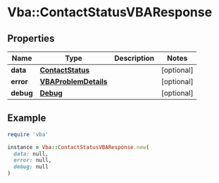 # Vba::ContactStatusVBAResponse

## Properties

| Name | Type | Description | Notes |
| ---- | ---- | ----------- | ----- |
| **data** | [**ContactStatus**](ContactStatus.md) |  | [optional] |
| **error** | [**VBAProblemDetails**](VBAProblemDetails.md) |  | [optional] |
| **debug** | [**Debug**](Debug.md) |  | [optional] |

## Example

```ruby
require 'vba'

instance = Vba::ContactStatusVBAResponse.new(
  data: null,
  error: null,
  debug: null
)
```

